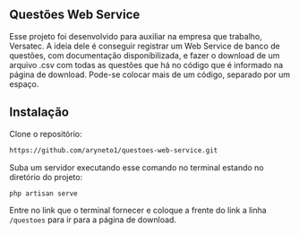 ## Questões Web Service

Esse projeto foi desenvolvido para auxiliar na empresa que trabalho, Versatec. A ideia dele é conseguir registrar um Web Service de banco de questões, com documentação disponibilizada, e fazer o download de um arquivo .csv com todas as questões que há no código que é informado na página de download. Pode-se colocar mais de um código, separado por um espaço.

## Instalação

Clone o repositório:

```bash
https://github.com/aryneto1/questoes-web-service.git
```

Suba um servidor executando esse comando no terminal estando no diretório do projeto: 

```bash
php artisan serve
```

Entre no link que o terminal fornecer e coloque a frente do link a linha `/questoes` para ir para a página de download.
